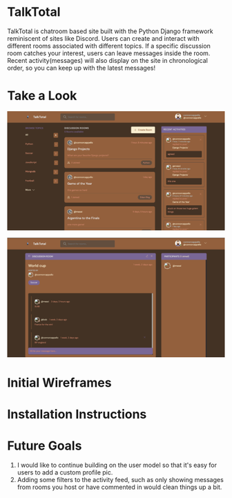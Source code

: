 # TalkTotal
TalkTotal is chatroom based site built with the Python Django framework reminiscent of sites like Discord. Users can create and interact with different rooms associated with different topics. If a specific discussion room catches your interest, users can leave messages inside the room. Recent activity(messages) will also display on the site in chronological order, so you can keep up with the latest messages!


# Take a Look
![](/images/Screen%20Shot%202022-12-20%20at%2012.32.32%20AM.png)

![](/images/Screen%20Shot%202022-12-20%20at%2012.32.56%20AM.png)



# Initial Wireframes



# Installation Instructions



# Future Goals
1. I would like to continue building on the user model so that it's easy for users to add a custom profile pic.
2. Adding some filters to the activity feed, such as only showing messages from rooms you host or have commented in would clean things up a bit.
